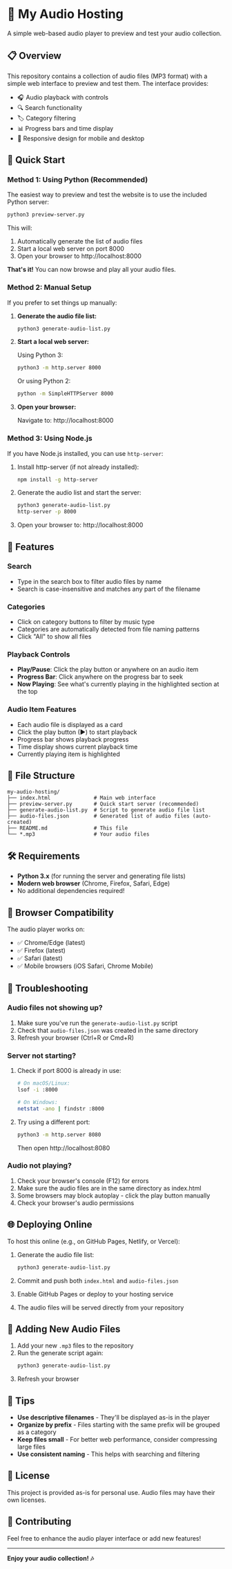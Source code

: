 # 🎵 My Audio Hosting

A simple web-based audio player to preview and test your audio collection.

## 📋 Overview

This repository contains a collection of audio files (MP3 format) with a simple web interface to preview and test them. The interface provides:

- 🎧 Audio playback with controls
- 🔍 Search functionality
- 🏷️ Category filtering
- 📊 Progress bars and time display
- 📱 Responsive design for mobile and desktop

## 🚀 Quick Start

### Method 1: Using Python (Recommended)

The easiest way to preview and test the website is to use the included Python server:

```bash
python3 preview-server.py
```

This will:
1. Automatically generate the list of audio files
2. Start a local web server on port 8000
3. Open your browser to http://localhost:8000

**That's it!** You can now browse and play all your audio files.

### Method 2: Manual Setup

If you prefer to set things up manually:

1. **Generate the audio file list:**
   ```bash
   python3 generate-audio-list.py
   ```

2. **Start a local web server:**
   
   Using Python 3:
   ```bash
   python3 -m http.server 8000
   ```
   
   Or using Python 2:
   ```bash
   python -m SimpleHTTPServer 8000
   ```

3. **Open your browser:**
   
   Navigate to: http://localhost:8000

### Method 3: Using Node.js

If you have Node.js installed, you can use `http-server`:

1. Install http-server (if not already installed):
   ```bash
   npm install -g http-server
   ```

2. Generate the audio list and start the server:
   ```bash
   python3 generate-audio-list.py
   http-server -p 8000
   ```

3. Open your browser to: http://localhost:8000

## 🎨 Features

### Search
- Type in the search box to filter audio files by name
- Search is case-insensitive and matches any part of the filename

### Categories
- Click on category buttons to filter by music type
- Categories are automatically detected from file naming patterns
- Click "All" to show all files

### Playback Controls
- **Play/Pause**: Click the play button or anywhere on an audio item
- **Progress Bar**: Click anywhere on the progress bar to seek
- **Now Playing**: See what's currently playing in the highlighted section at the top

### Audio Item Features
- Each audio file is displayed as a card
- Click the play button (▶) to start playback
- Progress bar shows playback progress
- Time display shows current playback time
- Currently playing item is highlighted

## 📁 File Structure

```
my-audio-hosting/
├── index.html              # Main web interface
├── preview-server.py       # Quick start server (recommended)
├── generate-audio-list.py  # Script to generate audio file list
├── audio-files.json        # Generated list of audio files (auto-created)
├── README.md               # This file
└── *.mp3                   # Your audio files
```

## 🛠️ Requirements

- **Python 3.x** (for running the server and generating file lists)
- **Modern web browser** (Chrome, Firefox, Safari, Edge)
- No additional dependencies required!

## 📱 Browser Compatibility

The audio player works on:
- ✅ Chrome/Edge (latest)
- ✅ Firefox (latest)
- ✅ Safari (latest)
- ✅ Mobile browsers (iOS Safari, Chrome Mobile)

## 🔧 Troubleshooting

### Audio files not showing up?

1. Make sure you've run the `generate-audio-list.py` script
2. Check that `audio-files.json` was created in the same directory
3. Refresh your browser (Ctrl+R or Cmd+R)

### Server not starting?

1. Check if port 8000 is already in use:
   ```bash
   # On macOS/Linux:
   lsof -i :8000
   
   # On Windows:
   netstat -ano | findstr :8000
   ```

2. Try using a different port:
   ```bash
   python3 -m http.server 8080
   ```
   Then open http://localhost:8080

### Audio not playing?

1. Check your browser's console (F12) for errors
2. Make sure the audio files are in the same directory as index.html
3. Some browsers may block autoplay - click the play button manually
4. Check your browser's audio permissions

## 🌐 Deploying Online

To host this online (e.g., on GitHub Pages, Netlify, or Vercel):

1. Generate the audio file list:
   ```bash
   python3 generate-audio-list.py
   ```

2. Commit and push both `index.html` and `audio-files.json`

3. Enable GitHub Pages or deploy to your hosting service

4. The audio files will be served directly from your repository

## 📝 Adding New Audio Files

1. Add your new `.mp3` files to the repository
2. Run the generate script again:
   ```bash
   python3 generate-audio-list.py
   ```
3. Refresh your browser

## 🎯 Tips

- **Use descriptive filenames** - They'll be displayed as-is in the player
- **Organize by prefix** - Files starting with the same prefix will be grouped as a category
- **Keep files small** - For better web performance, consider compressing large files
- **Use consistent naming** - This helps with searching and filtering

## 📄 License

This project is provided as-is for personal use. Audio files may have their own licenses.

## 🤝 Contributing

Feel free to enhance the audio player interface or add new features!

---

**Enjoy your audio collection! 🎶**
